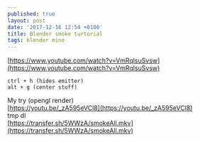 ```yaml
---
published: true
layout: post
date: '2017-12-16 12:54 +0100'
title: Blender smoke turtorial
tags: blender mine
---
```

[https://www.youtube.com/watch?v=VmRqlsuSvsw](https://www.youtube.com/watch?v=VmRqlsuSvsw)

    ctrl + h (hides emitter)
    alt + g (center stuff)
    
My try (opengl render)  
[https://youtu.be/_zA595eVCl8](https://youtu.be/_zA595eVCl8)  
tmp dl  
[https://transfer.sh/5WWzA/smokeAll.mkv](https://transfer.sh/5WWzA/smokeAll.mkv)
